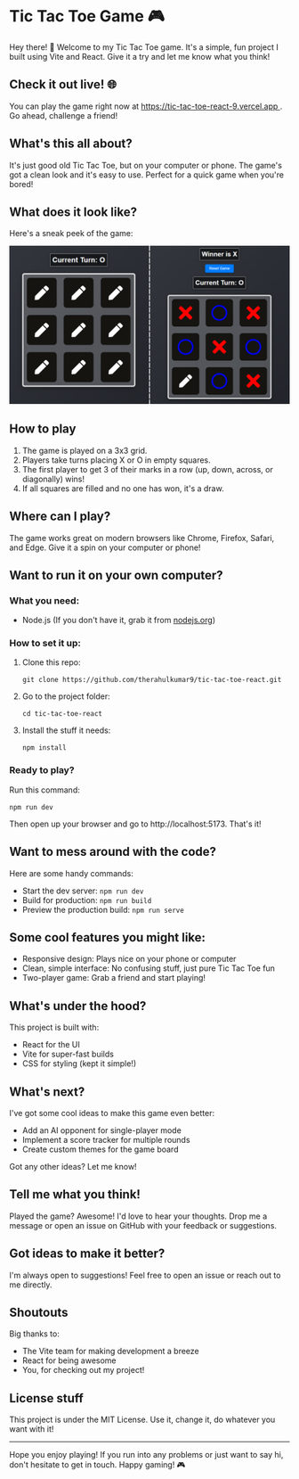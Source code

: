 # Tic Tac Toe Game 🎮

Hey there! 👋 Welcome to my Tic Tac Toe game. It's a simple, fun project I built using Vite and React. Give it a try and let me know what you think!

## Check it out live! 🌐

You can play the game right now at [https://tic-tac-toe-react-9.vercel.app ](https://tic-tac-toe-react-9.vercel.app/). Go ahead, challenge a friend!

## What's this all about?

It's just good old Tic Tac Toe, but on your computer or phone. The game's got a clean look and it's easy to use. Perfect for a quick game when you're bored!

## What does it look like?

Here's a sneak peek of the game:

![Tic Tac Toe Game Screenshot](https://github.com/therahulkumar9/tic-tac-toe-react/raw/main/public/tic-tac-toe.png)

## How to play

1. The game is played on a 3x3 grid.
2. Players take turns placing X or O in empty squares.
3. The first player to get 3 of their marks in a row (up, down, across, or diagonally) wins!
4. If all squares are filled and no one has won, it's a draw.

## Where can I play?

The game works great on modern browsers like Chrome, Firefox, Safari, and Edge. Give it a spin on your computer or phone!

## Want to run it on your own computer?

### What you need:

- Node.js (If you don't have it, grab it from [nodejs.org](https://nodejs.org/))

### How to set it up:

1. Clone this repo:
   ```
   git clone https://github.com/therahulkumar9/tic-tac-toe-react.git
   ```
2. Go to the project folder:
   ```
   cd tic-tac-toe-react
   ```
3. Install the stuff it needs:
   ```
   npm install
   ```

### Ready to play?

Run this command:

```
npm run dev
```

Then open up your browser and go to http://localhost:5173. That's it!

## Want to mess around with the code?

Here are some handy commands:

- Start the dev server: `npm run dev`
- Build for production: `npm run build`
- Preview the production build: `npm run serve`

## Some cool features you might like:

- Responsive design: Plays nice on your phone or computer
- Clean, simple interface: No confusing stuff, just pure Tic Tac Toe fun
- Two-player game: Grab a friend and start playing!

## What's under the hood?

This project is built with:

- React for the UI
- Vite for super-fast builds
- CSS for styling (kept it simple!)

## What's next?

I've got some cool ideas to make this game even better:

- Add an AI opponent for single-player mode
- Implement a score tracker for multiple rounds
- Create custom themes for the game board

Got any other ideas? Let me know!

## Tell me what you think!

Played the game? Awesome! I'd love to hear your thoughts. Drop me a message or open an issue on GitHub with your feedback or suggestions.

## Got ideas to make it better?

I'm always open to suggestions! Feel free to open an issue or reach out to me directly.

## Shoutouts

Big thanks to:

- The Vite team for making development a breeze
- React for being awesome
- You, for checking out my project!

## License stuff

This project is under the MIT License. Use it, change it, do whatever you want with it!

---

Hope you enjoy playing! If you run into any problems or just want to say hi, don't hesitate to get in touch. Happy gaming! 🎮